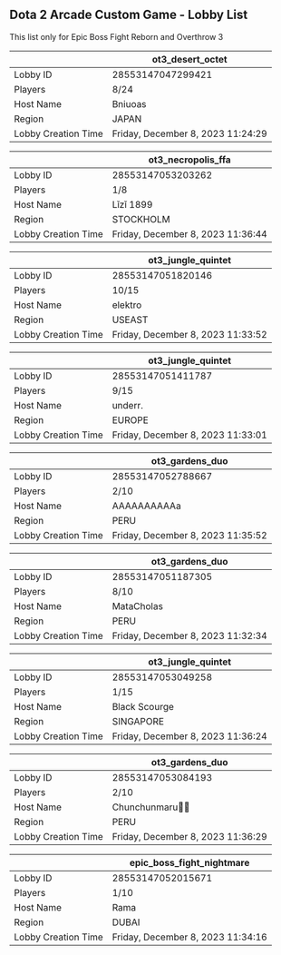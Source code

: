 ## Dota 2 Arcade Custom Game - Lobby List

This list only for Epic Boss Fight Reborn and Overthrow 3

|  | ot3_desert_octet |
| ------ | ------ |
| Lobby ID | 28553147047299421 |
| Players | 8/24 |
| Host Name | Bniuoas |
| Region | JAPAN |
| Lobby Creation Time | Friday, December 8, 2023 11:24:29 |


|  | ot3_necropolis_ffa |
| ------ | ------ |
| Lobby ID | 28553147053203262 |
| Players | 1/8 |
| Host Name | Lǐzǐ 1899 |
| Region | STOCKHOLM |
| Lobby Creation Time | Friday, December 8, 2023 11:36:44 |


|  | ot3_jungle_quintet |
| ------ | ------ |
| Lobby ID | 28553147051820146 |
| Players | 10/15 |
| Host Name | elektro |
| Region | USEAST |
| Lobby Creation Time | Friday, December 8, 2023 11:33:52 |


|  | ot3_jungle_quintet |
| ------ | ------ |
| Lobby ID | 28553147051411787 |
| Players | 9/15 |
| Host Name | underr. |
| Region | EUROPE |
| Lobby Creation Time | Friday, December 8, 2023 11:33:01 |


|  | ot3_gardens_duo |
| ------ | ------ |
| Lobby ID | 28553147052788667 |
| Players | 2/10 |
| Host Name | AAAAAAAAAAa |
| Region | PERU |
| Lobby Creation Time | Friday, December 8, 2023 11:35:52 |


|  | ot3_gardens_duo |
| ------ | ------ |
| Lobby ID | 28553147051187305 |
| Players | 8/10 |
| Host Name | MataCholas |
| Region | PERU |
| Lobby Creation Time | Friday, December 8, 2023 11:32:34 |


|  | ot3_jungle_quintet |
| ------ | ------ |
| Lobby ID | 28553147053049258 |
| Players | 1/15 |
| Host Name | Black Scourge |
| Region | SINGAPORE |
| Lobby Creation Time | Friday, December 8, 2023 11:36:24 |


|  | ot3_gardens_duo |
| ------ | ------ |
| Lobby ID | 28553147053084193 |
| Players | 2/10 |
| Host Name | Chunchunmaru |
| Region | PERU |
| Lobby Creation Time | Friday, December 8, 2023 11:36:29 |


|  | epic_boss_fight_nightmare |
| ------ | ------ |
| Lobby ID | 28553147052015671 |
| Players | 1/10 |
| Host Name | Rama |
| Region | DUBAI |
| Lobby Creation Time | Friday, December 8, 2023 11:34:16 |


